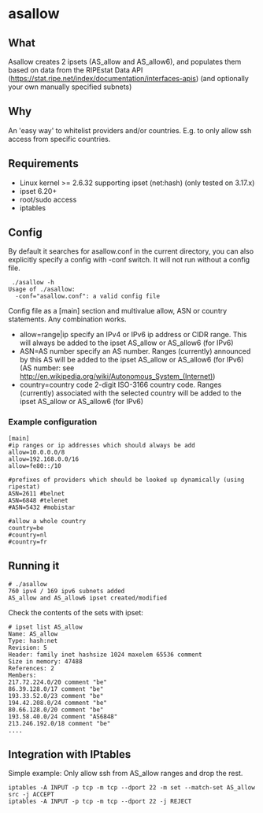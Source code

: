 # asallow

## What
Asallow creates 2 ipsets (AS_allow and AS_allow6), and populates them based on data from the RIPEstat Data API
(https://stat.ripe.net/index/documentation/interfaces-apis) (and optionally your own manually specified subnets)

## Why
An 'easy way' to whitelist providers and/or countries. E.g. to only allow ssh access from specific countries.

## Requirements
* Linux kernel >= 2.6.32 supporting ipset (net:hash) (only tested on 3.17.x)
* ipset 6.20+
* root/sudo access
* iptables

## Config
By default it searches for asallow.conf in the current directory, you can also explicitly specify a config with -conf switch. It will not run without a config file.

```
 ./asallow -h
Usage of ./asallow:
  -conf="asallow.conf": a valid config file
```
Config file as a [main] section and multivalue allow, ASN or country statements. Any combination works.

* allow=range|ip
  specify an IPv4 or IPv6 ip address or CIDR range. This will always be added to the ipset AS_allow or AS_allow6 (for IPv6)
* ASN=AS number
  specify an AS number. Ranges (currently) announced by this AS will be added to the ipset AS_allow or AS_allow6 (for IPv6) (AS number: see http://en.wikipedia.org/wiki/Autonomous_System_(Internet))
* country=country code
  2-digit ISO-3166 country code. Ranges (currently) associated with the selected country will be added to the ipset AS_allow or AS_allow6 (for IPv6)

### Example configuration
```
[main]
#ip ranges or ip addresses which should always be add
allow=10.0.0.0/8
allow=192.168.0.0/16
allow=fe80::/10

#prefixes of providers which should be looked up dynamically (using ripestat)
ASN=2611 #belnet
ASN=6848 #telenet
#ASN=5432 #mobistar

#allow a whole country
country=be
#country=nl
#country=fr
```

## Running it
```
# ./asallow
760 ipv4 / 169 ipv6 subnets added
AS_allow and AS_allow6 ipset created/modified
```

Check the contents of the sets with ipset:

```
# ipset list AS_allow
Name: AS_allow
Type: hash:net
Revision: 5
Header: family inet hashsize 1024 maxelem 65536 comment
Size in memory: 47488
References: 2
Members:
217.72.224.0/20 comment "be"
86.39.128.0/17 comment "be"
193.33.52.0/23 comment "be"
194.42.208.0/24 comment "be"
80.66.128.0/20 comment "be"
193.58.40.0/24 comment "AS6848"
213.246.192.0/18 comment "be"
....
```

## Integration with IPtables
Simple example:
Only allow ssh from AS_allow ranges and drop the rest.

```
iptables -A INPUT -p tcp -m tcp --dport 22 -m set --match-set AS_allow src -j ACCEPT
iptables -A INPUT -p tcp -m tcp --dport 22 -j REJECT
```

